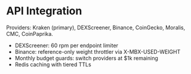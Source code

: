 # API Integration

Providers: Kraken (primary), DEXScreener, Binance, CoinGecko, Moralis, CMC, CoinPaprika.
- DEXScreener: 60 rpm per endpoint limiter
- Binance: reference-only weight throttler via X-MBX-USED-WEIGHT
- Monthly budget guards: switch providers at $1k remaining
- Redis caching with tiered TTLs

